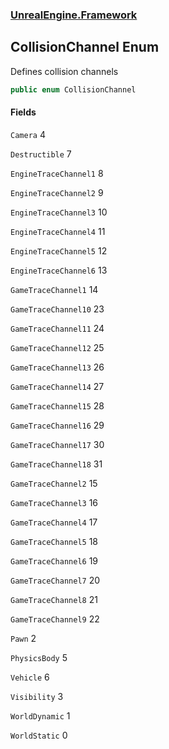 ### [UnrealEngine.Framework](UnrealEngine_Framework.md 'UnrealEngine.Framework')
## CollisionChannel Enum
Defines collision channels  
```csharp
public enum CollisionChannel

```
#### Fields
<a name='UnrealEngine_Framework_CollisionChannel_Camera'></a>
`Camera` 4  
  
<a name='UnrealEngine_Framework_CollisionChannel_Destructible'></a>
`Destructible` 7  
  
<a name='UnrealEngine_Framework_CollisionChannel_EngineTraceChannel1'></a>
`EngineTraceChannel1` 8  
  
<a name='UnrealEngine_Framework_CollisionChannel_EngineTraceChannel2'></a>
`EngineTraceChannel2` 9  
  
<a name='UnrealEngine_Framework_CollisionChannel_EngineTraceChannel3'></a>
`EngineTraceChannel3` 10  
  
<a name='UnrealEngine_Framework_CollisionChannel_EngineTraceChannel4'></a>
`EngineTraceChannel4` 11  
  
<a name='UnrealEngine_Framework_CollisionChannel_EngineTraceChannel5'></a>
`EngineTraceChannel5` 12  
  
<a name='UnrealEngine_Framework_CollisionChannel_EngineTraceChannel6'></a>
`EngineTraceChannel6` 13  
  
<a name='UnrealEngine_Framework_CollisionChannel_GameTraceChannel1'></a>
`GameTraceChannel1` 14  
  
<a name='UnrealEngine_Framework_CollisionChannel_GameTraceChannel10'></a>
`GameTraceChannel10` 23  
  
<a name='UnrealEngine_Framework_CollisionChannel_GameTraceChannel11'></a>
`GameTraceChannel11` 24  
  
<a name='UnrealEngine_Framework_CollisionChannel_GameTraceChannel12'></a>
`GameTraceChannel12` 25  
  
<a name='UnrealEngine_Framework_CollisionChannel_GameTraceChannel13'></a>
`GameTraceChannel13` 26  
  
<a name='UnrealEngine_Framework_CollisionChannel_GameTraceChannel14'></a>
`GameTraceChannel14` 27  
  
<a name='UnrealEngine_Framework_CollisionChannel_GameTraceChannel15'></a>
`GameTraceChannel15` 28  
  
<a name='UnrealEngine_Framework_CollisionChannel_GameTraceChannel16'></a>
`GameTraceChannel16` 29  
  
<a name='UnrealEngine_Framework_CollisionChannel_GameTraceChannel17'></a>
`GameTraceChannel17` 30  
  
<a name='UnrealEngine_Framework_CollisionChannel_GameTraceChannel18'></a>
`GameTraceChannel18` 31  
  
<a name='UnrealEngine_Framework_CollisionChannel_GameTraceChannel2'></a>
`GameTraceChannel2` 15  
  
<a name='UnrealEngine_Framework_CollisionChannel_GameTraceChannel3'></a>
`GameTraceChannel3` 16  
  
<a name='UnrealEngine_Framework_CollisionChannel_GameTraceChannel4'></a>
`GameTraceChannel4` 17  
  
<a name='UnrealEngine_Framework_CollisionChannel_GameTraceChannel5'></a>
`GameTraceChannel5` 18  
  
<a name='UnrealEngine_Framework_CollisionChannel_GameTraceChannel6'></a>
`GameTraceChannel6` 19  
  
<a name='UnrealEngine_Framework_CollisionChannel_GameTraceChannel7'></a>
`GameTraceChannel7` 20  
  
<a name='UnrealEngine_Framework_CollisionChannel_GameTraceChannel8'></a>
`GameTraceChannel8` 21  
  
<a name='UnrealEngine_Framework_CollisionChannel_GameTraceChannel9'></a>
`GameTraceChannel9` 22  
  
<a name='UnrealEngine_Framework_CollisionChannel_Pawn'></a>
`Pawn` 2  
  
<a name='UnrealEngine_Framework_CollisionChannel_PhysicsBody'></a>
`PhysicsBody` 5  
  
<a name='UnrealEngine_Framework_CollisionChannel_Vehicle'></a>
`Vehicle` 6  
  
<a name='UnrealEngine_Framework_CollisionChannel_Visibility'></a>
`Visibility` 3  
  
<a name='UnrealEngine_Framework_CollisionChannel_WorldDynamic'></a>
`WorldDynamic` 1  
  
<a name='UnrealEngine_Framework_CollisionChannel_WorldStatic'></a>
`WorldStatic` 0  
  
